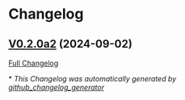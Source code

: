 # Changelog

## [V0.2.0a2](https://github.com/OpenVoiceOS/ovos-skill-days-in-history/tree/V0.2.0a2) (2024-09-02)

[Full Changelog](https://github.com/OpenVoiceOS/ovos-skill-days-in-history/compare/1660d15082ff2ea930229019f228a3e994553317...V0.2.0a2)



\* *This Changelog was automatically generated by [github_changelog_generator](https://github.com/github-changelog-generator/github-changelog-generator)*

